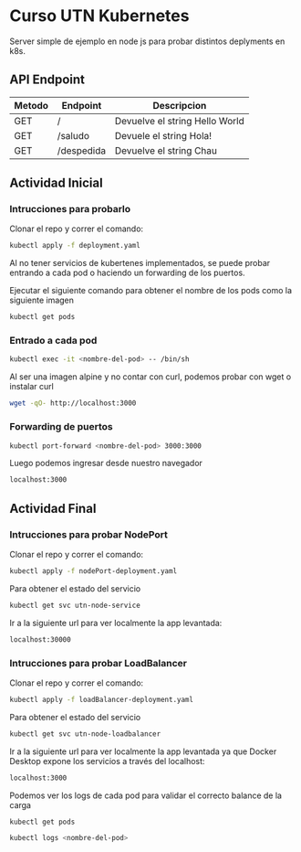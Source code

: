 # Curso UTN Kubernetes
Server simple de ejemplo en node js para probar distintos deplyments en k8s.

## API Endpoint
| Metodo | Endpoint              | Descripcion   |
| ------ | --------------------- | ------------- |
| GET | / | Devuelve el string Hello World
| GET | /saludo | Devuele el string Hola!
| GET | /despedida | Devuelve el string Chau

## Actividad Inicial
### Intrucciones para probarlo
Clonar el repo y correr el comando:

```bash
kubectl apply -f deployment.yaml
```
Al no tener servicios de kubertenes implementados, se puede probar entrando a cada pod o haciendo un forwarding de los puertos.

Ejecutar el siguiente comando para obtener el nombre de los pods como la siguiente imagen

```bash
kubectl get pods
```
### Entrado a cada pod
```bash
kubectl exec -it <nombre-del-pod> -- /bin/sh
```

Al ser una imagen alpine y no contar con curl, podemos probar con wget o instalar curl 
```bash
wget -qO- http://localhost:3000
```
 
### Forwarding de puertos
```bash
kubectl port-forward <nombre-del-pod> 3000:3000
```

Luego podemos ingresar desde nuestro navegador
```bash
localhost:3000
```

## Actividad Final
### Intrucciones para probar NodePort
Clonar el repo y correr el comando:

```bash
kubectl apply -f nodePort-deployment.yaml
```

Para obtener el estado del servicio 
```bash
kubectl get svc utn-node-service
```

Ir a la siguiente url para ver localmente la app levantada: 

```bash
localhost:30000
```

### Intrucciones para probar LoadBalancer
Clonar el repo y correr el comando:

```bash
kubectl apply -f loadBalancer-deployment.yaml
```

Para obtener el estado del servicio 
```bash
kubectl get svc utn-node-loadbalancer
```

Ir a la siguiente url para ver localmente la app levantada ya que Docker Desktop expone los servicios a través del localhost: 

```bash
localhost:3000
```

Podemos ver los logs de cada pod para validar el correcto balance de la carga
```bash
kubectl get pods
```
```bash
kubectl logs <nombre-del-pod>
```

